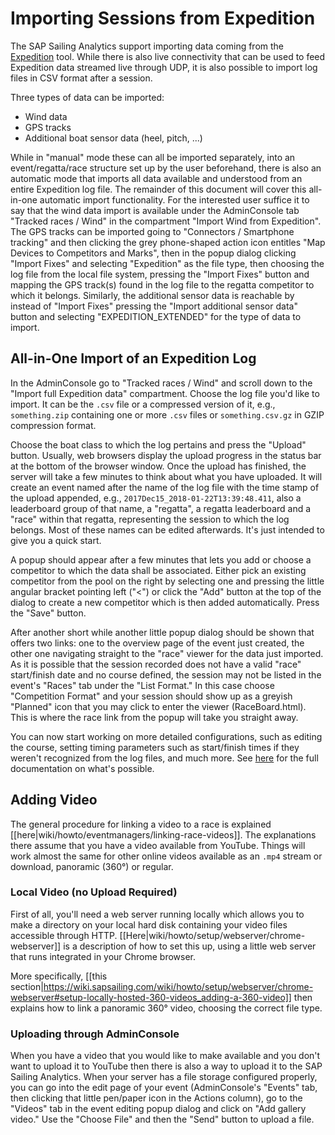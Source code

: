 # Importing Sessions from Expedition

The SAP Sailing Analytics support importing data coming from the [Expedition](http://www.expeditionmarine.com/about.htm) tool. While there is also live connectivity that can be used to feed Expedition data streamed live through UDP, it is also possible to import log files in CSV format after a session.

Three types of data can be imported:

* Wind data
* GPS tracks
* Additional boat sensor data (heel, pitch, ...)

While in "manual" mode these can all be imported separately, into an event/regatta/race structure set up by the user beforehand, there is also an automatic mode that imports all data available and understood from an entire Expedition log file. The remainder of this document will cover this all-in-one automatic import functionality. For the interested user suffice it to say that the wind data import is available under the AdminConsole tab "Tracked races / Wind" in the compartment "Import Wind from Expedition". The GPS tracks can be imported going to "Connectors / Smartphone tracking" and then clicking the grey phone-shaped action icon entitles "Map Devices to Competitors and Marks", then in the popup dialog clicking "Import Fixes" and selecting "Expedition" as the file type, then choosing the log file from the local file system, pressing the "Import Fixes" button and mapping the GPS track(s) found in the log file to the regatta competitor to which it belongs. Similarly, the additional sensor data is reachable by instead of "Import Fixes" pressing the "Import additional sensor data" button and selecting "EXPEDITION_EXTENDED" for the type of data to import.

## All-in-One Import of an Expedition Log

In the AdminConsole go to "Tracked races / Wind" and scroll down to the "Import full Expedition data" compartment. Choose the log file you'd like to import. It can be the ``.csv`` file or a compressed version of it, e.g., ``something.zip`` containing one or more ``.csv`` files or ``something.csv.gz`` in GZIP compression format.

Choose the boat class to which the log pertains and press the "Upload" button. Usually, web browsers display the upload progress in the status bar at the bottom of the browser window. Once the upload has finished, the server will take a few minutes to think about what you have uploaded. It will create an event named after the name of the log file with the time stamp of the upload appended, e.g., ``2017Dec15_2018-01-22T13:39:48.411``, also a leaderboard group of that name, a "regatta", a regatta leaderboard and a "race" within that regatta, representing the session to which the log belongs. Most of these names can be edited afterwards. It's just intended to give you a quick start.

A popup should appear after a few minutes that lets you add or choose a competitor to which the data shall be associated. Either pick an existing competitor from the pool on the right by selecting one and pressing the little angular bracket pointing left ("<") or click the "Add" button at the top of the dialog to create a new competitor which is then added automatically. Press the "Save" button.

After another short while another little popup dialog should be shown that offers two links: one to the overview page of the event just created, the other one navigating straight to the "race" viewer for the data just imported. As it is possible that the session recorded does not have a valid "race" start/finish date and no course defined, the session may not be listed in the event's "Races" tab under the "List Format." In this case choose "Competition Format" and your session should show up as a greyish "Planned" icon that you may click to enter the viewer (RaceBoard.html). This is where the race link from the popup will take you straight away.

You can now start working on more detailed configurations, such as editing the course, setting timing parameters such as start/finish times if they weren't recognized from the log files, and much more. See [here](https://static.sapsailing.com/SAPSailingAnalytics_Administrator_Training.pptx) for the full documentation on what's possible.

## Adding Video

The general procedure for linking a video to a race is explained [[here|wiki/howto/eventmanagers/linking-race-videos]]. The explanations there assume that you have a video available from YouTube. Things will work almost the same for other online videos available as an ``.mp4`` stream or download, panoramic (360°) or regular.

### Local Video (no Upload Required)

First of all, you'll need a web server running locally which allows you to make a directory on your local hard disk containing your video files accessible through HTTP. [[Here|wiki/howto/setup/webserver/chrome-webserver]] is a description of how to set this up, using a little web server that runs integrated in your Chrome browser.

More specifically, [[this section|https://wiki.sapsailing.com/wiki/howto/setup/webserver/chrome-webserver#setup-locally-hosted-360-videos_adding-a-360-video]] then explains how to link a panoramic 360° video, choosing the correct file type.

### Uploading through AdminConsole

When you have a video that you would like to make available and you don't want to upload it to YouTube then there is also a way to upload it to the SAP Sailing Analytics. When your server has a file storage configured properly, you can go into the edit page of your event (AdminConsole's "Events" tab, then clicking that little pen/paper icon in the Actions column), go to the "Videos" tab in the event editing popup dialog and click on "Add gallery video." Use the "Choose File" and then the "Send" button to upload a file.